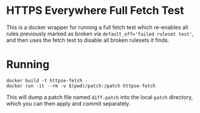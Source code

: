 # HTTPS Everywhere Full Fetch Test

This is a docker wrapper for running a full fetch test which re-enables all rules previously marked as broken via `default_off='failed ruleset test'`, and then uses the fetch test to disable all broken rulesets it finds.

# Running

    docker build -t httpse-fetch .
    docker run -it --rm -v $(pwd)/patch:/patch httpse-fetch

This will dump a patch file named `diff.patch` into the local `patch` directory, which you can then apply and commit separately.
